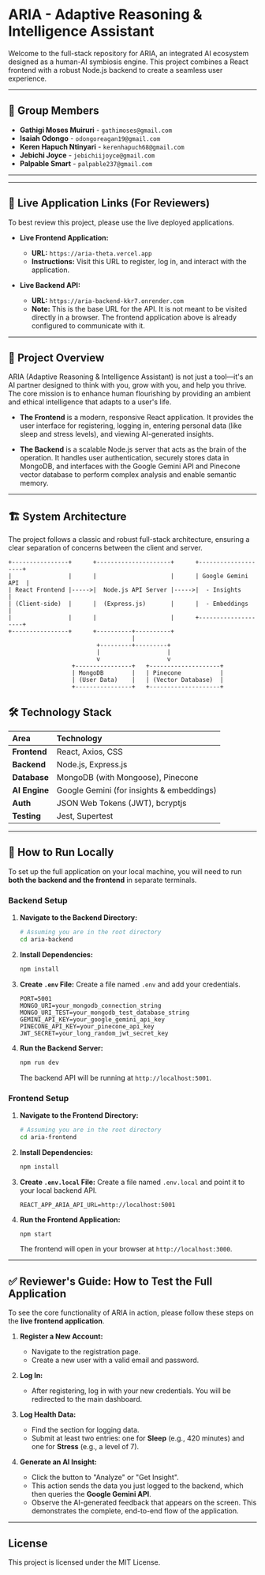       
# ARIA - Adaptive Reasoning & Intelligence Assistant

Welcome to the full-stack repository for ARIA, an integrated AI ecosystem designed as a human-AI symbiosis engine. This project combines a React frontend with a robust Node.js backend to create a seamless user experience.

---

## 👥 Group Members

*   **Gathigi Moses Muiruri** - `gathimoses@gmail.com`
*   **Isaiah Odongo** - `odongoreagan19@gmail.com`
*   **Keren Hapuch Ntinyari** - `kerenhapuch68@gmail.com`
*   **Jebichi Joyce** - `jebichiijoyce@gmail.com`
*   **Palpable Smart** - `palpable237@gmail.com`

---

---

## 🔗 Live Application Links (For Reviewers)

To best review this project, please use the live deployed applications.

*   **Live Frontend Application:**
    *   **URL:** `https://aria-theta.vercel.app`
    *   **Instructions:** Visit this URL to register, log in, and interact with the application.

*   **Live Backend API:**
    *   **URL:** `https://aria-backend-kkr7.onrender.com`
    *   **Note:** This is the base URL for the API. It is not meant to be visited directly in a browser. The frontend application above is already configured to communicate with it.

---

## 📖 Project Overview

ARIA (Adaptive Reasoning & Intelligence Assistant) is not just a tool—it's an AI partner designed to think with you, grow with you, and help you thrive. The core mission is to enhance human flourishing by providing an ambient and ethical intelligence that adapts to a user's life.

*   **The Frontend** is a modern, responsive React application. It provides the user interface for registering, logging in, entering personal data (like sleep and stress levels), and viewing AI-generated insights.

*   **The Backend** is a scalable Node.js server that acts as the brain of the operation. It handles user authentication, securely stores data in MongoDB, and interfaces with the Google Gemini API and Pinecone vector database to perform complex analysis and enable semantic memory.

---

## 🏗️ System Architecture

The project follows a classic and robust full-stack architecture, ensuring a clear separation of concerns between the client and server.

```text
+----------------+      +---------------------+      +--------------------+
|                |      |                     |      | Google Gemini API  |
| React Frontend |----->|  Node.js API Server |----->|  - Insights        |
| (Client-side)  |      |  (Express.js)       |      |  - Embeddings      |
|                |      |                     |      +--------------------+
+----------------+      +----------+----------+
                                   |
                         +---------+---------+
                         |                   |
                         v                   v
                  +----------------+   +--------------------+
                  | MongoDB        |   | Pinecone           |
                  | (User Data)    |   | (Vector Database)  |
                  +----------------+   +--------------------+
```

## 🛠️ Technology Stack

| Area      | Technology                                    |
| :-------- | :-------------------------------------------- |
| **Frontend**  | React, Axios, CSS                             |
| **Backend**   | Node.js, Express.js                           |
| **Database**  | MongoDB (with Mongoose), Pinecone             |
| **AI Engine** | Google Gemini (for insights & embeddings)     |
| **Auth**      | JSON Web Tokens (JWT), bcryptjs               |
| **Testing**   | Jest, Supertest                               |

---

## 🚀 How to Run Locally

To set up the full application on your local machine, you will need to run **both the backend and the frontend** in separate terminals.

### Backend Setup

1.  **Navigate to the Backend Directory:**
    ```bash
    # Assuming you are in the root directory
    cd aria-backend 
    ```

2.  **Install Dependencies:**
    ```bash
    npm install
    ```

3.  **Create `.env` File:**
    Create a file named `.env` and add your credentials.
    ```env
    PORT=5001
    MONGO_URI=your_mongodb_connection_string
    MONGO_URI_TEST=your_mongodb_test_database_string
    GEMINI_API_KEY=your_google_gemini_api_key
    PINECONE_API_KEY=your_pinecone_api_key
    JWT_SECRET=your_long_random_jwt_secret_key
    ```

4.  **Run the Backend Server:**
    ```bash
    npm run dev
    ```
    The backend API will be running at `http://localhost:5001`.

### Frontend Setup

1.  **Navigate to the Frontend Directory:**
    ```bash
    # Assuming you are in the root directory
    cd aria-frontend
    ```

2.  **Install Dependencies:**
    ```bash
    npm install
    ```

3.  **Create `.env.local` File:**
    Create a file named `.env.local` and point it to your local backend API.
    ```env
    REACT_APP_ARIA_API_URL=http://localhost:5001
    ```

4.  **Run the Frontend Application:**
    ```bash
    npm start
    ```
    The frontend will open in your browser at `http://localhost:3000`.

---

## ✅ Reviewer's Guide: How to Test the Full Application

To see the core functionality of ARIA in action, please follow these steps on the **live frontend application**.

1.  **Register a New Account:**
    *   Navigate to the registration page.
    *   Create a new user with a valid email and password.

2.  **Log In:**
    *   After registering, log in with your new credentials. You will be redirected to the main dashboard.

3.  **Log Health Data:**
    *   Find the section for logging data.
    *   Submit at least two entries: one for **Sleep** (e.g., 420 minutes) and one for **Stress** (e.g., a level of 7).

4.  **Generate an AI Insight:**
    *   Click the button to "Analyze" or "Get Insight".
    *   This action sends the data you just logged to the backend, which then queries the **Google Gemini API**.
    *   Observe the AI-generated feedback that appears on the screen. This demonstrates the complete, end-to-end flow of the application.

---

## License

This project is licensed under the MIT License.

    